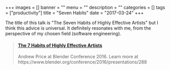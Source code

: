 +++
images = []
banner = ""
menu = ""
description = ""
categories = []
tags = ["productivity"]
title = "Seven Habits"
date = "2017-03-24"
+++

The  title of this talk is "The Seven Habits of Highly Effective Artists" but I think this advice is universal. 
It definitely resonates with me, from the perspective of my chosen field (software engineering).<!--more-->

<blockquote class="embedly-card" data-card-controls="0"><h4><a href="https://www.youtube.com/watch?v=vM39qhXle4g">The 7 Habits of Highly Effective Artists</a></h4><p>Andrew Price at Blender Conference 2016. Learn more at https://www.blender.org/conference/2016/presentations/288</p></blockquote>
<script async src="//cdn.embedly.com/widgets/platform.js" charset="UTF-8"></script>
